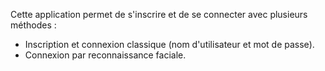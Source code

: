 Cette application permet de s'inscrire et de se connecter avec plusieurs méthodes :
- Inscription et connexion classique (nom d'utilisateur et mot de passe).
- Connexion par reconnaissance faciale.